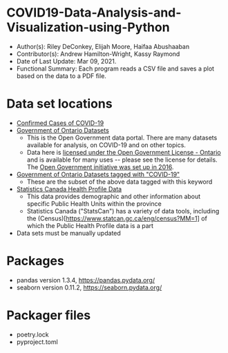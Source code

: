 # COVID19-Data-Analysis-and-Visualization-using-Python

* Author(s): Riley DeConkey, Elijah Moore, Haifaa Abushaaban
* Contributor(s): Andrew Hamilton-Wright, Kassy Raymond
* Date of Last Update: Mar 09, 2021.
* Functional Summary: Each program reads a CSV file and saves a plot based on the data to a PDF file.

# Data set locations

* [Confirmed Cases of COVID-19](https://data.ontario.ca/dataset/confirmed-positive-cases-of-covid-19-in-ontario)
* [Government of Ontario Datasets](https://data.ontario.ca/dataset)
    * This is the Open Government data portal.  There are many datasets available for analysis, on COVID-19 and on other topics.
    * Data here is [licensed under the Open Government License - Ontario](https://www.ontario.ca/page/open-government-licence-ontario) and is available for many uses -- please see the license for details.  The [Open Government initiative was set up in 2016](https://www.ipc.on.ca/wp-content/uploads/2016/09/open-government-key-concepts-and-benefits.pdf).
* [Government of Ontario Datasets tagged with "COVID-19"](https://data.ontario.ca/dataset?keywords_en=COVID-19)
    * These are the subset of the above data tagged with this keyword
* [Statistics Canada Health Profile Data](https://www12.statcan.gc.ca/health-sante/82-228/search-recherche/lst/page.cfm?Lang=E&GeoLevel=PR&GEOCODE=35)
    * This data provides demographic and other information about specific Public Health Units within the province
    * Statistics Canada ("StatsCan") has a variety of data tools, including the (Census)[https://www.statcan.gc.ca/eng/census?MM=1] of which the Public Health Profile data is a part
 * Data sets must be manually updated

# Packages

* pandas version 1.3.4, https://pandas.pydata.org/
* seaborn version 0.11.2, https://seaborn.pydata.org/

# Packager files

* poetry.lock
* pyproject.toml
